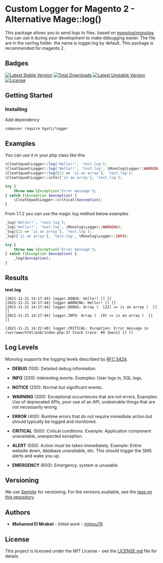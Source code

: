 # Custom Logger for Magento 2 - Alternative Mage::log()

This package allows you to send logs to files. based on [monolog/monolog](https://github.com/Seldaek/monolog).
You can use it during your development to make debugging easier.
The file are in the var/log folder. the name is logger.log by default.
This package is recommended for magento 2. 

## Badges

[![Latest Stable Version](http://poser.pugx.org/cleatsquad/logger/v)](https://packagist.org/packages/cleatsquad/logger) 
[![Total Downloads](http://poser.pugx.org/cleatsquad/logger/downloads)](https://packagist.org/packages/cleatsquad/logger) 
[![Latest Unstable Version](http://poser.pugx.org/cleatsquad/logger/v/unstable)](https://packagist.org/packages/cleatsquad/logger) 
[![License](http://poser.pugx.org/cleatsquad/logger/license)](https://packagist.org/packages/cleatsquad/logger) 

## Getting Started

### Installing

Add dependency
```
composer require hgati/logger
```

## Examples

You can use it in your php class like this 

```php
\CleatSquad\Logger::log('Hello!!', 'test.log');
\CleatSquad\Logger::log('Hello!!', 'test.log', \Monolog\Logger::WARNING);
\CleatSquad\Logger::log([22 => 'is an array'], 'test.log');
\CleatSquad\Logger::info(['is an array'], 'test.log');

try {
    throw new \Exception('Error message');
} catch (\Exception $exception) {
    \CleatSquad\Logger::critical($exception);
}
```

From 1.1.2 you can use the magic log method below examples

```php
_log('Hello!!', 'test.log');
_log('Hello!!', 'test.log', \Monolog\Logger::WARNING);
_log([22 => 'is an array'], 'test.log');
_log(['is an array'], 'test.log', \Monolog\Logger::INFO);

try {
    throw new \Exception('Error message');
} catch (\Exception $exception) {
    _log($exception);
}
```

## Results


**test.log**

```
[2021-11-21 14:17:44] logger.DEBUG: Hello!! [] []
[2021-11-21 14:17:44] logger.WARNING: Hello!! [] []
[2021-11-21 14:17:44] logger.DEBUG: Array (  [22] => is an array )  [] []
[2021-11-21 14:17:44] logger.INFO: Array (  [0] => is an array )  [] []
```

```
[2021-11-21 14:22:40] logger.CRITICAL: Exception: Error message in /var/www/html/pub/index.php:37 Stack trace: #0 {main} [] []
```

## Log Levels

Monolog supports the logging levels described by [RFC 5424](http://tools.ietf.org/html/rfc5424).

- **DEBUG** (100): Detailed debug information.

- **INFO** (200): Interesting events. Examples: User logs in, SQL logs.

- **NOTICE** (250): Normal but significant events.

- **WARNING** (300): Exceptional occurrences that are not errors. Examples:
  Use of deprecated APIs, poor use of an API, undesirable things that are not
  necessarily wrong.

- **ERROR** (400): Runtime errors that do not require immediate action but
  should typically be logged and monitored.

- **CRITICAL** (500): Critical conditions. Example: Application component
  unavailable, unexpected exception.

- **ALERT** (550): Action must be taken immediately. Example: Entire website
  down, database unavailable, etc. This should trigger the SMS alerts and wake
  you up.

- **EMERGENCY** (600): Emergency: system is unusable.

## Versioning

We use [SemVer](http://semver.org/) for versioning. For the versions available, see the [tags on this repository](https://github.com/cleatsquad/logger/tags). 

## Authors

* **Mohamed El Mrabet** - *Initial work* - [mimou78](https://github.com/mimou78)

## License

This project is licensed under the MIT License - see the [LICENSE.md](LICENSE.md) file for details
